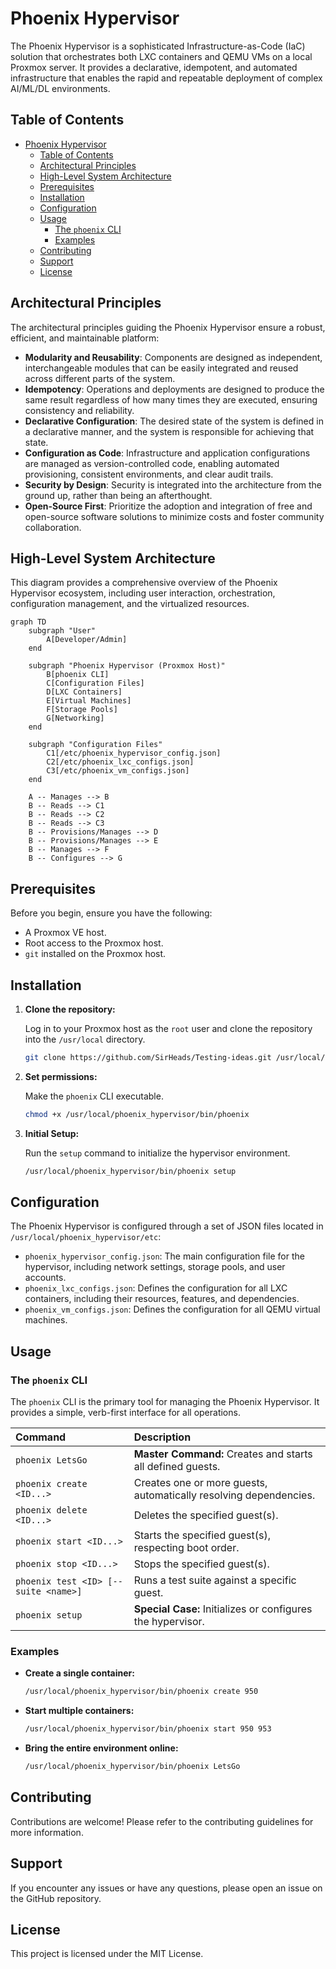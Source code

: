 # Phoenix Hypervisor

The Phoenix Hypervisor is a sophisticated Infrastructure-as-Code (IaC) solution that orchestrates both LXC containers and QEMU VMs on a local Proxmox server. It provides a declarative, idempotent, and automated infrastructure that enables the rapid and repeatable deployment of complex AI/ML/DL environments.

## Table of Contents

- [Phoenix Hypervisor](#phoenix-hypervisor)
  - [Table of Contents](#table-of-contents)
  - [Architectural Principles](#architectural-principles)
  - [High-Level System Architecture](#high-level-system-architecture)
  - [Prerequisites](#prerequisites)
  - [Installation](#installation)
  - [Configuration](#configuration)
  - [Usage](#usage)
    - [The `phoenix` CLI](#the-phoenix-cli)
    - [Examples](#examples)
  - [Contributing](#contributing)
  - [Support](#support)
  - [License](#license)

## Architectural Principles

The architectural principles guiding the Phoenix Hypervisor ensure a robust, efficient, and maintainable platform:

*   **Modularity and Reusability**: Components are designed as independent, interchangeable modules that can be easily integrated and reused across different parts of the system.
*   **Idempotency**: Operations and deployments are designed to produce the same result regardless of how many times they are executed, ensuring consistency and reliability.
*   **Declarative Configuration**: The desired state of the system is defined in a declarative manner, and the system is responsible for achieving that state.
*   **Configuration as Code**: Infrastructure and application configurations are managed as version-controlled code, enabling automated provisioning, consistent environments, and clear audit trails.
*   **Security by Design**: Security is integrated into the architecture from the ground up, rather than being an afterthought.
*   **Open-Source First**: Prioritize the adoption and integration of free and open-source software solutions to minimize costs and foster community collaboration.

## High-Level System Architecture

This diagram provides a comprehensive overview of the Phoenix Hypervisor ecosystem, including user interaction, orchestration, configuration management, and the virtualized resources.

```mermaid
graph TD
    subgraph "User"
        A[Developer/Admin]
    end

    subgraph "Phoenix Hypervisor (Proxmox Host)"
        B[phoenix CLI]
        C[Configuration Files]
        D[LXC Containers]
        E[Virtual Machines]
        F[Storage Pools]
        G[Networking]
    end

    subgraph "Configuration Files"
        C1[/etc/phoenix_hypervisor_config.json]
        C2[/etc/phoenix_lxc_configs.json]
        C3[/etc/phoenix_vm_configs.json]
    end

    A -- Manages --> B
    B -- Reads --> C1
    B -- Reads --> C2
    B -- Reads --> C3
    B -- Provisions/Manages --> D
    B -- Provisions/Manages --> E
    B -- Manages --> F
    B -- Configures --> G
```

## Prerequisites

Before you begin, ensure you have the following:

*   A Proxmox VE host.
*   Root access to the Proxmox host.
*   `git` installed on the Proxmox host.

## Installation

1.  **Clone the repository:**

    Log in to your Proxmox host as the `root` user and clone the repository into the `/usr/local` directory.

    ```bash
    git clone https://github.com/SirHeads/Testing-ideas.git /usr/local/phoenix_hypervisor
    ```

2.  **Set permissions:**

    Make the `phoenix` CLI executable.

    ```bash
    chmod +x /usr/local/phoenix_hypervisor/bin/phoenix
    ```

3.  **Initial Setup:**

    Run the `setup` command to initialize the hypervisor environment.

    ```bash
    /usr/local/phoenix_hypervisor/bin/phoenix setup
    ```

## Configuration

The Phoenix Hypervisor is configured through a set of JSON files located in `/usr/local/phoenix_hypervisor/etc`:

*   `phoenix_hypervisor_config.json`: The main configuration file for the hypervisor, including network settings, storage pools, and user accounts.
*   `phoenix_lxc_configs.json`: Defines the configuration for all LXC containers, including their resources, features, and dependencies.
*   `phoenix_vm_configs.json`: Defines the configuration for all QEMU virtual machines.

## Usage

### The `phoenix` CLI

The `phoenix` CLI is the primary tool for managing the Phoenix Hypervisor. It provides a simple, verb-first interface for all operations.

| Command | Description |
| :--- | :--- |
| `phoenix LetsGo` | **Master Command:** Creates and starts all defined guests. |
| `phoenix create <ID...>` | Creates one or more guests, automatically resolving dependencies. |
| `phoenix delete <ID...>` | Deletes the specified guest(s). |
| `phoenix start <ID...>` | Starts the specified guest(s), respecting boot order. |
| `phoenix stop <ID...>` | Stops the specified guest(s). |
| `phoenix test <ID> [--suite <name>]` | Runs a test suite against a specific guest. |
| `phoenix setup` | **Special Case:** Initializes or configures the hypervisor. |

### Examples

*   **Create a single container:**

    ```bash
    /usr/local/phoenix_hypervisor/bin/phoenix create 950
    ```

*   **Start multiple containers:**

    ```bash
    /usr/local/phoenix_hypervisor/bin/phoenix start 950 953
    ```

*   **Bring the entire environment online:**

    ```bash
    /usr/local/phoenix_hypervisor/bin/phoenix LetsGo
    ```

## Contributing

Contributions are welcome! Please refer to the contributing guidelines for more information.

## Support

If you encounter any issues or have any questions, please open an issue on the GitHub repository.

## License

This project is licensed under the MIT License.